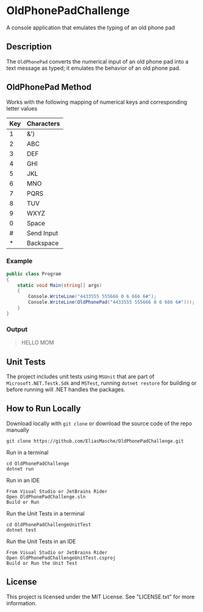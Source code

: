 # OldPhonePadChallenge

A console application that emulates the typing of an old phone pad

## Description

The `OldPhonePad` converts the numerical input of an old phone pad into a text message as typed; it emulates the behavior of an old phone pad.

## OldPhonePad Method

Works with the following mapping of numerical keys and corresponding letter values

| Key | Characters |
|-----|------------|
| 1   | &')        |
| 2   | ABC        |
| 3   | DEF        |
| 4   | GHI        |
| 5   | JKL        |
| 6   | MNO        |
| 7   | PQRS       |
| 8   | TUV        |
| 9   | WXYZ       |
| 0   | Space    |
| #   | Send Input       |
| *   | Backspace    |

### Example

```c#
public class Program
{
    static void Main(string[] args)
    {
        Console.WriteLine("4433555 555666 0 6 666 6#");
        Console.WriteLine(OldPhonePad("4433555 555666 0 6 666 6#")));
    }
}
```

### Output

> HELLO MOM

## Unit Tests

The project includes unit tests using `MSUnit` that are part of `Microsoft.NET.Testk.Sdk` and `MSTest`, running `dotnet restore` for building or before running will .NET handles the packages.

## How to Run Locally

Download locally with `git clone` or download the source code of the repo manually
```
git clone https://github.com/EliasMasche/OldPhonePadChallenge.git
```

Run in a terminal
```
cd OldPhonePadChallenge
dotnet run
```

Run in an IDE
```
From Visual Studio or JetBrains Rider
Open OldPhonePadChallenge.sln
Build or Run
```

Run the Unit Tests in a terminal
```
cd OldPhonePadChallengeUnitTest
dotnet test
```

Run the Unit Tests in an IDE
```
From Visual Studio or JetBrains Rider
Open OldPhonePadChallengeUnitTest.csproj
Build or Run the Unit Test
```

## License
This project is licensed under the MIT License. See "LICENSE.txt" for more information.
